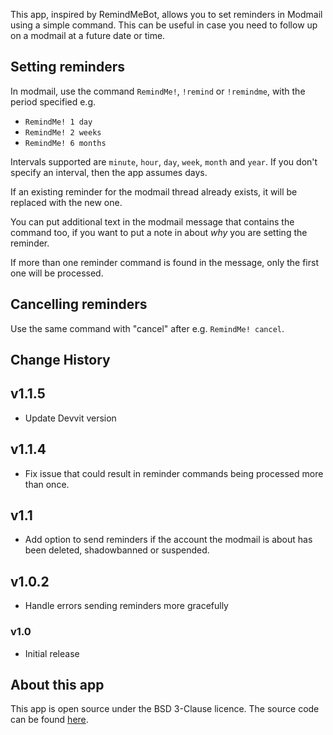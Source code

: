 This app, inspired by RemindMeBot, allows you to set reminders in Modmail using a simple command. This can be useful in case you need to follow up on a modmail at a future date or time.

## Setting reminders

In modmail, use the command `RemindMe!`, `!remind` or `!remindme`, with the period specified e.g.

* `RemindMe! 1 day`
* `RemindMe! 2 weeks`
* `RemindMe! 6 months`

Intervals supported are `minute`, `hour`, `day`, `week`, `month` and `year`. If you don't specify an interval, then the app assumes days.

If an existing reminder for the modmail thread already exists, it will be replaced with the new one.

You can put additional text in the modmail message that contains the command too, if you want to put a note in about *why* you are setting the reminder.

If more than one reminder command is found in the message, only the first one will be processed.

## Cancelling reminders

Use the same command with "cancel" after e.g. `RemindMe! cancel`.

## Change History

## v1.1.5

* Update Devvit version

## v1.1.4

* Fix issue that could result in reminder commands being processed more than once.

## v1.1

* Add option to send reminders if the account the modmail is about has been deleted, shadowbanned or suspended.

## v1.0.2

* Handle errors sending reminders more gracefully

### v1.0

* Initial release

## About this app

This app is open source under the BSD 3-Clause licence. The source code can be found [here](https://github.com/fsvreddit/modmail-remindme).
